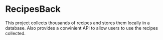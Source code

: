# RecipesBack
This project collects thousands of recipes and stores them locally in a database. Also provides a convinient API to allow users to use the recipes collected.

